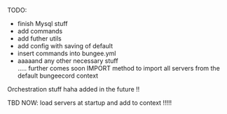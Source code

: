 TODO:
- finish Mysql stuff
- add commands
- add futher utils
- add config with saving of default
- insert commands into bungee.yml
- aaaaand any other necessary stuff \
..... further comes soon 
IMPORT method to import all servers from the default bungeecord context
  
Orchestration stuff haha added in the future !!

TBD NOW: load servers at startup and add to context !!!!!
